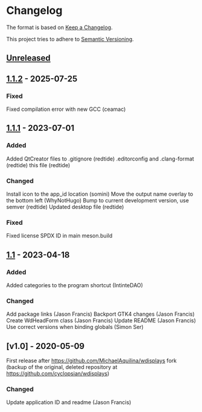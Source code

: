 # Changelog

The format is based on [Keep a Changelog][1].

This project tries to adhere to [Semantic Versioning][2].

## [Unreleased]

## [1.1.2] - 2025-07-25

### Fixed

Fixed compilation error with new GCC (ceamac)

## [1.1.1] - 2023-07-01

### Added

Added QtCreator files to .gitignore (redtide)
.editorconfig and .clang-format (redtide)
this file (redtide)

### Changed

Install icon to the app_id location (somini)
Move the output name overlay to the bottom left (WhyNotHugo)
Bump to current development version, use semver (redtide)
Updated desktop file (redtide)

### Fixed

Fixed license SPDX ID in main meson.build

## [1.1] - 2023-04-18

### Added

Added categories to the program shortcut (IntinteDAO)

### Changed

Add package links (Jason Francis)
Backport GTK4 changes (Jason Francis)
Create WdHeadForm class (Jason Francis)
Update README (Jason Francis)
Use correct versions when binding globals (Simon Ser)

## [v1.0] - 2020-05-09

First release after <https://github.com/MichaelAquilina/wdisplays> fork
(backup of the original, deleted repository at <https://github.com/cyclopsian/wdisplays>)

### Changed

Update application ID and readme (Jason Francis)


[1]: https://keepachangelog.com/en/1.0.0/
[2]: https://semver.org/spec/v2.0.0.html

[Unreleased]: https://github.com/artizirk/wdisplays/compare/1.1.2...HEAD
[1.1.2]:  https://github.com/artizirk/wdisplays/compare/1.1.1...1.1.2
[1.1.1]:  https://github.com/artizirk/wdisplays/compare/1.1...1.1.1
[1.1]: https://github.com/artizirk/wdisplays/compare/1.0...1.1
[1.0]: https://github.com/artizirk/wdisplays/releases/tag/1.0
